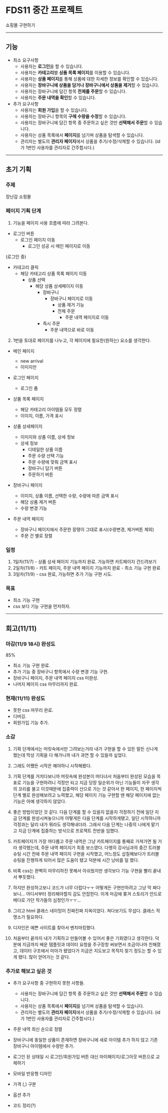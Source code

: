 # FDS11 중간 프로젝트

쇼핑몰 구현하기

---

## 기능

- 최소 요구사항
  - 사용자는 **로그인**을 할 수 있습니다.
  - 사용자는 **카테고리**별 **상품 목록 페이지**를 이용할 수 있습니다.
  - 사용자는 **상품 페이지**를 통해 상품에 대한 자세한 정보를 확인할 수 있습니다.
  - 사용자는 **장바구니에 상품을 담거나 장바구니에서 상품을 제거**할 수 있습니다.
  - 사용자는 장바구니에 담긴 항목 **전체를 주문**할 수 있습니다.
  - 사용자는 **주문 내역을 확인**할 수 있습니다.
- 추가 요구사항
  - 사용자는 **회원 가입**을 할 수 있습니다.
  - 사용자는 장바구니 항목의 **구매 수량을 수정**할 수 있습니다.
  - 사용자는 장바구니에 담긴 항목 중 주문하고 싶은 것만 **선택해서 주문**할 수 있습니다.
  - 사용자는 상품 목록에서 **페이지**를 넘기며 상품을 탐색할 수 있습니다.
  - 관리자는 별도의 **관리자 페이지**에서 상품을 추가/수정/삭제할 수 있습니다. (id가 1번인 사용자를 관리자로 간주합시다.)

---

## 초기 기획

### 주제

장난감 쇼핑몰

### 페이지 기획 단계

1. 기능을 페이지 사용 흐름에 따라 그려본다.

- 로그인 버튼
  - 로그인 페이지 이동
    - 로그인 성공 시 메인 페이지로 이동

(로그인 중)
- 카테고리 클릭
  - 해당 카테고리 상품 목록 페이지 이동
    - 상품 선택
      - 해당 상품 상세페이지 이동
        - 장바구니
          - 장바구니 페이지로 이동
            - 상품 제거 기능
            - 전체 주문
              - 주문 내역 페이지로 이동
        - 즉시 주문
          - 주문 내역으로 바로 이동

2. 1번을 토대로 페이지를 나누고, 각 페이지에 필요한(원하는) 요소를 생각한다.
  - 메인 페이지
    - new arrival
    - 이미지만

  - 로그인 페이지
    - 로그인 폼

  - 상품 목록 페이지
    - 해당 카테고리 아이템들 모두 정렬
    - 이미지, 이름, 가격 표시

  - 상품 상세페이지
    - 이미지와 상품 이름, 상세 정보
    - 상세 정보
      - 디테일한 상품 이름
      - 주문 수량 선택 기능
      - 주문 수량에 맞춰 금액 표시
      - 장바구니 담기 버튼
      - 주문하기 버튼

  - 장바구니 페이지
    - 이미지, 상품 이름, 선택한 수량, 수량에 따른 금액 표시
    - 해당 상품 제거 버튼
    - 수량 변경 기능

  - 주문 내역 페이지
    - 장바구니 페이지에서 주문한 뭉탱이 그대로 표시(수량변경, 제거버튼 제외)
    - 주문 건 별로 정렬


  ### 일정

  1. 1일차(11/7) - 상품 상세 페이지 기능까지 완료. 가능하면 카트페이지 건드려보기
  2. 2일차(11/8) - 카트 페이지, 주문 내역 페이지 기능까지 완료 - 최소 기능 구현 완료
  3. 3일차(11/9) - css 완료, 가능하면 추가 기능 구현 시도.

  ### 목표

  - 최소 기능 구현
  - css 보다 기능 구현을 먼저하자.

  ---

  ## 회고(11/11)

  ### 마감(11/9 18시) 완성도

  85%

  - 최소 기능 구현 완료.
  - 추가 기능 중 장바구니 항목에서 수량 변경 기능 구현.
  - 장바구니 페이지, 주문 내역 페이지 css 미완성.
  - 나머지 페이지 css 마무리까지 완료.

  ### 현재(11/11) 완성도
  - 못한 css 마무리 완료.
  - 디버깅.
  - 회원가입 기능 추가.

  ### 소감

  1. 기획 단계에서는 머릿속에서만 그려보는거라 내가 구현을 할 수 있든 말든 신나게 했는데 막상 기획을 다 해가니까 내가 과연 할 수 있을까 싶었다.

  2. 그래도 어쨌든 시작은 해야하니 시작해봤다.

  3. 기획 단계를 거치다보니까 머릿속에 완성본이 떠다녀서 처음부터 완성된 모습을 목표로 기능을 구현하려니 걱정만 되고 지금 당장 일순위가 아닌 기능들이 자꾸 생각의 꼬리를 물고 이것때문에 집중력이 산으로 가는 것 같아서 한 페이지, 한 페이지씩 단계 별로 완성해보려고 노력했고, 해당 페이지 기능 구현할 땐 해당 페이지에 없는 기능은 아예 생각하지 않았다.

  4. 좋은 방법이었던 것 같다. 다음 단계를 할 수 있을지 없을지 걱정하기 전에 일단 지금 단계를 완성시켜놓으니까 어떻게든 다음 단계를 시작하게됐고, 일단 시작하니까 걱정과는 달리 내가 뭐라도 생각해내더라. 그래서 다음 단계는 나중의 나에게 맡기고 지금 단계에 집중하는 방식으로 프로젝트 전반을 임했다.

  5. 카트페이지가 가장 까다롭고 주문 내역은 그냥 카트페이지를 통째로 가져가면 될 거라 생각했는데, 주문 내역 페이지가 최종 보스였다. 다행히 강사님과의 중간 트러블슈팅 시간 전에 주문 내역 페이지 구현을 시작했고, 어느정도 삽질해보다가 트러블슈팅을 진행하게 되어서 많은 도움이 됐고 덕분에 시간 낭비를 덜 했다.

  6. 비록 css는 완벽히 마무리하진 못해서 아쉬웠지만 생각보다 기능 구현을 빨리 끝내서 뿌듯했다.

  7. 하지만 완성하고보니 코드가 너무 더럽다ㅜㅜ 어떻게든 구현만하려고 그냥 막 짜다보니... 어디서부터 정리해야할지 감도 안잡힌다. 이게 마감에 쫒겨 스토리가 안드로메다로 가던 작가들의 심정인가ㅜㅜ...

  8. 그리고 html 클래스 네이밍이 진짜진짜 지옥이었다. 쳐다보기도 무섭다. 클래스 작명소가 필요하다.

  9. 디자인은 예쁜 사이트를 찾아서 벤치마킹했다.

  10. 처음부터 끝까지 내가 기획하고 만들어볼 수 있어서 좋은 기회였다고 생각한다. 덕분에 지금까지 배운 템플릿과 데이터 요청을 주구장창 써보면서 조금이나마 친해졌고, 데이터 구조에서 미아가 됐었다가 지금은 지도보고 목적지 찾기 정도는 할 수 있게 됐다. 많이 얻어가는 것 같다.

  ### 추가로 해보고 싶은 것

- 추가 요구사항 중 구현하지 못한 사항들.
  - 사용자는 장바구니에 담긴 항목 중 주문하고 싶은 것만 **선택해서 주문**할 수 있습니다.
  - 사용자는 상품 목록에서 **페이지**를 넘기며 상품을 탐색할 수 있습니다.
  - 관리자는 별도의 **관리자 페이지**에서 상품을 추가/수정/삭제할 수 있습니다. (id가 1번인 사용자를 관리자로 간주합시다.)

- 주문 내역 최신 순으로 정렬

- 장바구니에 동일한 상품이 존재하면 장바구니에 새로 아이템 추가 하지 않고 기존 장바구니 아이템에서 수량만 추가.

- 로그인 된 상태일 시 로그인/회원가입 버튼 대신 마이페이지/로그아웃 버튼으로 교체하기

- 모바일 반응형 디자인

- 가격 (,) 구분

- 옵션 추가

- 코드 정리(?)

